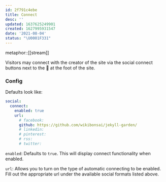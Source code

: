 ```yaml
---
id: 2f791c4ebe
title: Connect
desc: ''
updated: 1637625249901
created: 1627995931547
date: '2021-08-04'
status: "\U0001F331"
---
```


metaphor::[[stream]]

Visitors may connect with the creator of the site via the social connect buttons next to the 🌊 at the foot of the site.

### Config

Defaults look like:

```yaml
social:
  connect:
    enabled: true
    url:
      # facebook:
      github: https://github.com/wikibonsai/jekyll-garden/
      # linkedin:
      # pinterest:
      # rss:
      # twitter:
```

`enabled`: Defaults to `true`. This will display connect functionality when enabled.

`url`: Allows you to turn on the type of automatic connecting to be enabled. Fill out the appropriate url under the available social formats listed above.
